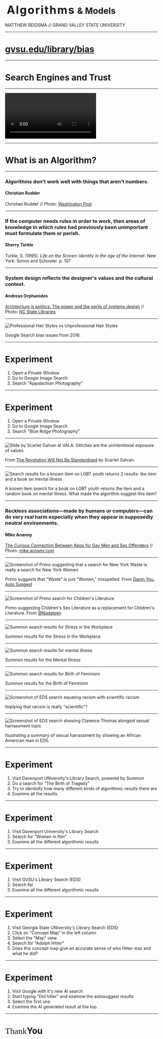 
# <span class="raleway" style="font-size:1.3em;letter-spacing:.08em;margin-left:.15em;">Algorithms</span> <span class="blue" style="font-size: 1em; line-height:.7em;">&amp; Models</span>

<p style="text-transform:uppercase;">Matthew Reidsma // <span class="blue">Grand Valley State University</span></p>

-----

# [gvsu.edu/library/bias](https://www.gvsu.edu/library/bias)

-----

<h1>Search Engines and <span class="blue">Trust</span></h1>

-----

<video controls="controls">
    <source src="img/computersaysno.mp4" type="video/mp4" />
</video>

-----


<h1>What is an <span class="blue">Algorithm?</span></h1>


-----

<!-- .slide: data-background-image="img/rudder_bg.jpg" -->

### Algorithms don't work well with things that aren't numbers.

#### Christian Rudder

Christian Rudder // Photo: [Washington Post](https://www.washingtonpost.com/posttv/national/on-leadership/christian-rudder-on-romance-and-algorithms--on-leadership/2014/10/31/6514f4dc-6104-11e4-827b-2d813561bdfd_video.html)


-----

<!-- .slide: data-background-image="img/turkle.jpg" -->

### If the computer needs rules in order to work, then areas of knowledge in which rules had previously been unimportant must formulate them or perish.

#### Sherry Turkle

Turkle, S. (1995). <em>Life on the Screen: Identity in the age of the Internet</em>. New York: Simon and Schuster. p. 107

-----


<!-- .slide: data-background-image="img/orphanides.jpg" -->

### System design reflects the designer's values and the cultural context.

#### Andreas Orphanides

[Architecture is politics: The power and the perils of systems design](https://docs.google.com/presentation/d/180dMBG26xMYB9gfIotoUyCBQfO3XfmHiJGQjvn58GwY/edit?pref=2&pli=1#slide=id.gf03c9bb35_0_143) // Photo: [NC State Libraries](http://www.lib.ncsu.edu/staff/akorphan)

-----

![Professional Hair Styles vs Unprofessional Hair Styles](img/hairstyles.png)

Google Search bias issues from 2016. 

-----

# Experiment

1. Open a Private Window
2. Go to Google Image Search
3. Search "Appalachian Photography"

-----

# Experiment

1. Open a Private Window
2. Go to Google Image Search
3. Search "Blue Ridge Photography"

-----

![Slide by Scarlet Galvan at VALA: Glitches are the unintentional exposure of values](img/galvan.png)

From [The Revolution Will Not Be Standardized](https://webcast.gigtv.com.au/Mediasite/Showcase/vala2018/Presentation/31066bb7c4bc483a8647dc496b4c68181d) by Scarlet Galvan.


-----

![Search results for a known item on LGBT youth returns 2 results: the item and a book on mental illness](img/lgbt_mental_illness.jpg)

A known item search for a book on LGBT youth returns the item and a random book
on mental illness. What made the algorithm suggest this item?

-----

<!-- .slide: data-background-image="img/ananny.jpg" -->

### Reckless associations—made by humans or computers—can do very real harm especially when they appear in supposedly neutral environments.

#### Mike Ananny

[The Curious Connection Between Apps for Gay Men and Sex Offenders](https://www.theatlantic.com/technology/archive/2011/04/the-curious-connection-between-apps-for-gay-men-and-sex-offenders/237340/) // Photo: [mike.annany.com](http://mike.annany.com)


-----


![Screenshot of Primo suggesting that a search for New York Waste is really a search for New York Women](img/dyas.png)

Primo suggests that "Waste" is just "Women," misspelled. From [Damn You, Auto Suggest](http://damnyouautosuggest.tumblr.com)


-----

![Screenshot of Primo search for Children's Literature](img/primo.png)

Primo suggesting Children's Sex Literature as a replacement for Children's Literature. From [@Nadaleen](https://twitter.com/Nadaleen/status/730116596728012800)

-----

![Summon search results for Stress in the Workplace](img/stressworkforce.png)

Summon results for the Stress in the Workplace

-----

![Summon search results for mental illness](img/mentalillness.png)

Summon results for the Mental Illness

-----

![Summon search results for Birth of Feminism](img/birthoffeminism.png)

Summon results for the Birth of Feminism


-----

![Screenshot of EDS search equating racism with scientific racism](img/scientificracism.png)

Implying that racism is really "scientific"?

-----

![Screenshot of EDS search showing Clarence Thomas alongsid sexual harrassment topic](img/clarence.png)

Illustrating a summary of sexual harrassment by showing an African American man in EDS.


-----

# Experiment

1. Visit Davenport UNiversity's Library Search, powered by Summon
2. Do a search for "The Birth of Tragedy"
3. Try to identiofy how many different kinds of algorithmic results there are
4. Examine all the results.

-----

# Experiment

1. Visit Davenport University's Library Search
2. Search for "Women in film"
3. Examine all the different algorithmic results

-----

# Experiment

1. Visit GVSU's Library Search (EDS)
2. Search for 
3. Examine all the different algorithmic results

-----

# Experiment

1. Visit Georgia State UNiversity's Library Search (EDS)
2. Click on "Concept Map" in the left column
3. Select the "Map" view
3. Search for "Adolph Hitler"
4. Does this concept map give an accurate sense of who Hitler was and what he did?

-----

# Experiment

1. Visit Google with it's new AI search
2. Start typing "Did hitler" and examine the autosuggest results
3. Select the first one
4. Examine the AI generated result at the top.

-----

# <span style="display:inline;font-family:Raleway;font-weight:100;">Thank</span><span class="blue">You</span> 









